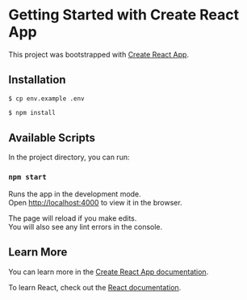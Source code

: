 # Getting Started with Create React App

This project was bootstrapped with [Create React App](https://github.com/facebook/create-react-app).

## Installation

```env
$ cp env.example .env
```

```bash
$ npm install
```

## Available Scripts

In the project directory, you can run:

### `npm start`

Runs the app in the development mode.\
Open [http://localhost:4000](http://localhost:4000) to view it in the browser.

The page will reload if you make edits.\
You will also see any lint errors in the console.

## Learn More

You can learn more in the [Create React App documentation](https://facebook.github.io/create-react-app/docs/getting-started).

To learn React, check out the [React documentation](https://reactjs.org/).
